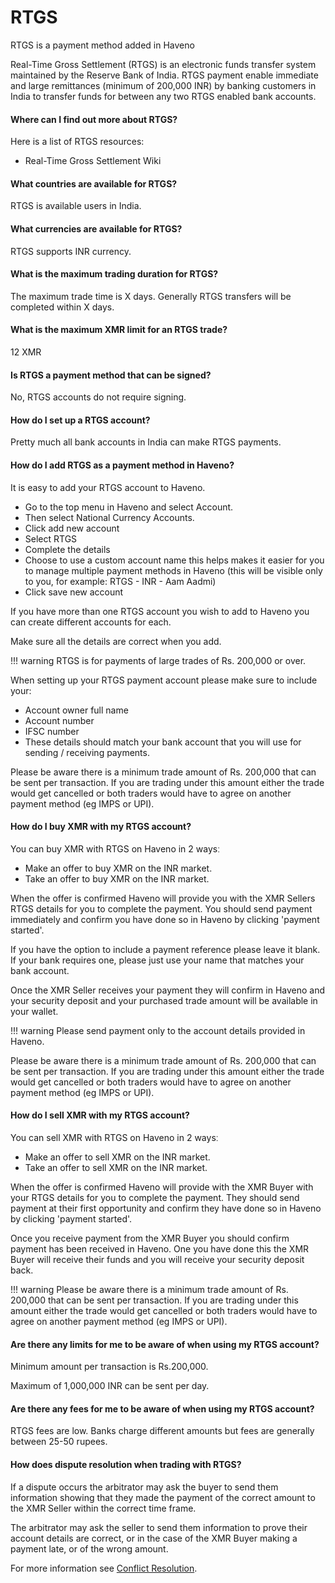 # RTGS

RTGS is a payment method added in Haveno

Real-Time Gross Settlement (RTGS) is an electronic funds transfer system maintained by the Reserve Bank of India. RTGS payment enable immediate and large remittances (minimum of 200,000 INR) by banking customers in India to transfer funds for between any two RTGS enabled bank accounts.

#### Where can I find out more about RTGS?

Here is a list of RTGS resources:

- Real-Time Gross Settlement Wiki

#### What countries are available for RTGS?

RTGS is available users in India.

#### What currencies are available for RTGS?

RTGS supports INR currency.

#### What is the maximum trading duration for RTGS?

The maximum trade time is X days. Generally RTGS transfers will be completed within X days.

#### What is the maximum XMR limit for an RTGS trade?

12 XMR

#### Is RTGS a payment method that can be signed?

No, RTGS accounts do not require signing.

#### How do I set up a RTGS account?

Pretty much all bank accounts in India can make RTGS payments.

#### How do I add RTGS as a payment method in Haveno?

It is easy to add your RTGS account to Haveno.

- Go to the top menu in Haveno and select Account.
- Then select National Currency Accounts.
- Click add new account
- Select RTGS
- Complete the details
- Choose to use a custom account name this helps makes it easier for you to manage multiple payment methods in Haveno (this will be visible only to you, for example: RTGS - INR - Aam Aadmi)
- Click save new account

If you have more than one RTGS account you wish to add to Haveno you can create different accounts for each.

Make sure all the details are correct when you add.

!!! warning
    RTGS is for payments of large trades of Rs. 200,000 or over.

When setting up your RTGS payment account please make sure to include your:

- Account owner full name
- Account number
- IFSC number
- These details should match your bank account that you will use for sending / receiving payments.

Please be aware there is a minimum trade amount of Rs. 200,000 that can be sent per transaction. If you are trading under this amount either the trade would get cancelled or both traders would have to agree on another payment method (eg IMPS or UPI).

#### How do I buy XMR with my RTGS account?

You can buy XMR with RTGS on Haveno in 2 waysː

- Make an offer to buy XMR on the INR market.
- Take an offer to buy XMR on the INR market.

When the offer is confirmed Haveno will provide you with the XMR Sellers RTGS details for you to complete the payment. You should send payment immediately and confirm you have done so in Haveno by clicking 'payment started'.

If you have the option to include a payment reference please leave it blank. If your bank requires one, please just use your name that matches your bank account.

Once the XMR Seller receives your payment they will confirm in Haveno and your security deposit and your purchased trade amount will be available in your wallet.

!!! warning
    Please send payment only to the account details provided in Haveno.

Please be aware there is a minimum trade amount of Rs. 200,000 that can be sent per transaction. If you are trading under this amount either the trade would get cancelled or both traders would have to agree on another payment method (eg IMPS or UPI).

#### How do I sell XMR with my RTGS account?

You can sell XMR with RTGS on Haveno in 2 waysː

- Make an offer to sell XMR on the INR market.
- Take an offer to sell XMR on the INR market.

When the offer is confirmed Haveno will provide with the XMR Buyer with your RTGS details for you to complete the payment. They should send payment at their first opportunity and confirm they have done so in Haveno by clicking 'payment started'.

Once you receive payment from the XMR Buyer you should confirm payment has been received in Haveno. One you have done this the XMR Buyer will receive their funds and you will receive your security deposit back.

!!! warning
    Please be aware there is a minimum trade amount of Rs. 200,000 that can be sent per transaction. If you are trading under this amount either the trade would get cancelled or both traders would have to agree on another payment method (eg IMPS or UPI).

#### Are there any limits for me to be aware of when using my RTGS account?

Minimum amount per transaction is Rs.200,000.

Maximum of 1,000,000 INR can be sent per day.

#### Are there any fees for me to be aware of when using my RTGS account?

RTGS fees are low. Banks charge different amounts but fees are generally between 25-50 rupees.

#### How does dispute resolution when trading with RTGS?

If a dispute occurs the arbitrator may ask the buyer to send them information showing that they made the payment of the correct amount to the XMR Seller within the correct time frame.

The arbitrator may ask the seller to send them information to prove their account details are correct, or in the case of the XMR Buyer making a payment late, or of the wrong amount.

For more information see [Conflict Resolution](../conflict-resolution.md).
